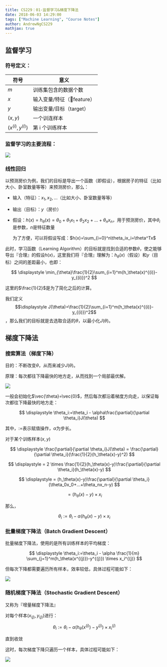 ```yaml
---
title: CS229：01-监督学习&梯度下降法
date: 2018-06-03 14:29:00
tags: ["Machine Learning", "Course Notes"]
author: AndrewNgCS229
mathjax: true
---
```


## 监督学习

### 符号定义：

| 符号                 | 意义                     |
| -------------------- | ------------------------ |
| $m$                  | 训练集包含的数据个数     |
| $x$                  | 输入变量/特征（feature） |
| $y$                  | 输出变量/目标（target）  |
| $(x, y)$             | 一个训连样本             |
| $(x^{(i)}, y^{(i)})$ | 第 i 个训练样本          |

### 监督学习的主要流程：

![](https://jackie-image.oss-cn-hangzhou.aliyuncs.com/18-6-3/4328727.jpg)

### 线性回归

以预测房价为例，我们的目标是导出一个函数（即假设），根据房子的特征（比如大小、卧室数量等等）来预测房价，那么：

-   输入（特征）：$x_1, x_2, …$（比如大小、卧室数量等等）
-   输出（目标）：$y$（房价）
-   假设：$h(x)=h_{\theta}(x)=\theta_0+\theta_1x_1+\theta_2x_2+...+\theta_nx_n$，用于预测房价，其中$\theta_i$是参数，$n$是特征数量

    为了方便，可以将假设写成：$h(x)=\sum_{i=0}^n\theta_ix_i=\theta^Tx​$

此时，学习函数（Learning Algorithm）的目标就是找到合适的参数$\theta$，使之能够导出『合理』的假设$h(x)$，这里我们将『合理』理解为：$h_\theta(x)$（假设）和$y$（目标）之间的差距最小，也即：

$$
\displaystyle \min_{\theta}\frac{1}{2}\sum_{i=1}^m(h_\theta(x)^{(i)}-y_{(i)})^2
$$

这里的$\frac{1}{2}$是为了简化之后的计算。

我们定义$$\displaystyle J(\theta)=\frac{1}{2}\sum_{i=1}^m(h_\theta(x)^{(i)}-y_{(i)})^2$$，那么我们的目标就是去选取合适的$\theta$，以最小化$J(\theta)$。

## 梯度下降法

### 搜索算法（梯度下降）

目的：不断改变$\theta$，从而来减少$J(\theta)$。

原理：每次都往下降最快的地方走，从而找到一个局部最优解。

![](https://jackie-image.oss-cn-hangzhou.aliyuncs.com/18-6-3/2339619.jpg)

一般会初始化$\vec{\theta}=\vec{0}$，然后每次都沿着梯度方向走，以保证每次都往下降最快的地方走：

$$
\displaystyle \theta_i:=\theta_i - \alpha\frac{\partial}{\partial \theta_i}J(\theta)
$$

其中，$:=$表示赋值操作，$\alpha$为步长。

对于某个训练样本$(x, y)​$

$$
\displaystyle \frac{\partial}{\partial \theta_i}J(\theta) = \frac{\partial}{\partial \theta_i}(\frac{1}{2}(h_\theta(x)-y)^2)
$$

$$
\displaystyle = 2 \times \frac{1}{2}(h_\theta(x)-y)\frac{\partial}{\partial \theta_i}(h_\theta(x)-y)
$$

$$
\displaystyle = (h_\theta(x)-y)\frac{\partial}{\partial \theta_i}(\theta_0x_0+…+\theta_nx_n-y)
$$

$$
\displaystyle =(h_\theta(x)-y) \times x_i
$$

那么，

$$
\theta_i:=\theta_i - \alpha (h_\theta (x) - y) \times x_i
$$

### 批量梯度下降法（Batch Gradient Descent）

批量梯度下降法，使用的是所有训练样本的平均梯度：

$$
\displaystyle \theta_i:=\theta_i - \alpha \frac{1}{m} \sum_{j=1}^m(h_\theta(x^{(j)})-y^{(j)}) \times x_i^{(j)}
$$

但每次下降都需要遍历所有样本，效率较低，具体过程可能如下：

![](https://jackie-image.oss-cn-hangzhou.aliyuncs.com/18-6-3/49403960.jpg)

### 随机梯度下降法（Stochastic Gradient Descent）

又称为『增量梯度下降法』

对每个样本$(x_{(j)}, y_{(j)})$进行：

$$
\displaystyle \theta_i:=\theta_i - \alpha (h_\theta(x^{(j)})-y^{(j)}) \times x_i^{(j)}
$$

直到收敛

这时，每次梯度下降只遍历一个样本，具体过程可能如下：

![](https://jackie-image.oss-cn-hangzhou.aliyuncs.com/18-6-3/85884341.jpg)
